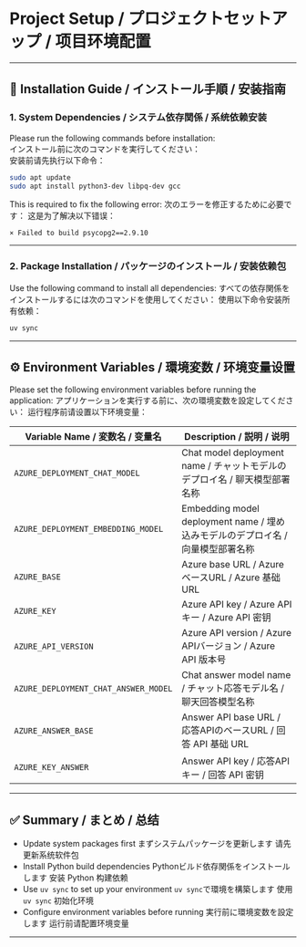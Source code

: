# Project Setup / プロジェクトセットアップ / 项目环境配置

---

## 🧩 Installation Guide / インストール手順 / 安装指南

### 1. System Dependencies / システム依存関係 / 系统依赖安装

Please run the following commands before installation:  
インストール前に次のコマンドを実行してください：  
安装前请先执行以下命令：

```bash
sudo apt update
sudo apt install python3-dev libpq-dev gcc
````

This is required to fix the following error:
次のエラーを修正するために必要です：
这是为了解决以下错误：

```
× Failed to build psycopg2==2.9.10
```

---


### 2. Package Installation / パッケージのインストール / 安装依赖包

Use the following command to install all dependencies:
すべての依存関係をインストールするには次のコマンドを使用してください：
使用以下命令安装所有依赖：

```bash
uv sync
```

---

## ⚙️ Environment Variables / 環境変数 / 环境变量设置

Please set the following environment variables before running the application:
アプリケーションを実行する前に、次の環境変数を設定してください：
运行程序前请设置以下环境变量：

| Variable Name / 変数名 / 变量名            | Description / 説明 / 说明                                      |
| ------------------------------------ | ---------------------------------------------------------- |
| `AZURE_DEPLOYMENT_CHAT_MODEL`        | Chat model deployment name / チャットモデルのデプロイ名 / 聊天模型部署名称      |
| `AZURE_DEPLOYMENT_EMBEDDING_MODEL`   | Embedding model deployment name / 埋め込みモデルのデプロイ名 / 向量模型部署名称 |
| `AZURE_BASE`                         | Azure base URL / Azure ベースURL / Azure 基础 URL               |
| `AZURE_KEY`                          | Azure API key / Azure APIキー / Azure API 密钥                 |
| `AZURE_API_VERSION`                  | Azure API version / Azure APIバージョン / Azure API 版本号         |
| `AZURE_DEPLOYMENT_CHAT_ANSWER_MODEL` | Chat answer model name / チャット応答モデル名 / 聊天回答模型名称             |
| `AZURE_ANSWER_BASE`                  | Answer API base URL / 応答APIのベースURL / 回答 API 基础 URL         |
| `AZURE_KEY_ANSWER`                   | Answer API key / 応答APIキー / 回答 API 密钥                       |

---

## ✅ Summary / まとめ / 总结

* Update system packages first
  まずシステムパッケージを更新します
  请先更新系统软件包
* Install Python build dependencies
  Pythonビルド依存関係をインストールします
  安装 Python 构建依赖
* Use `uv sync` to set up your environment
  `uv sync`で環境を構築します
  使用 `uv sync` 初始化环境
* Configure environment variables before running
  実行前に環境変数を設定します
  运行前请配置环境变量

---